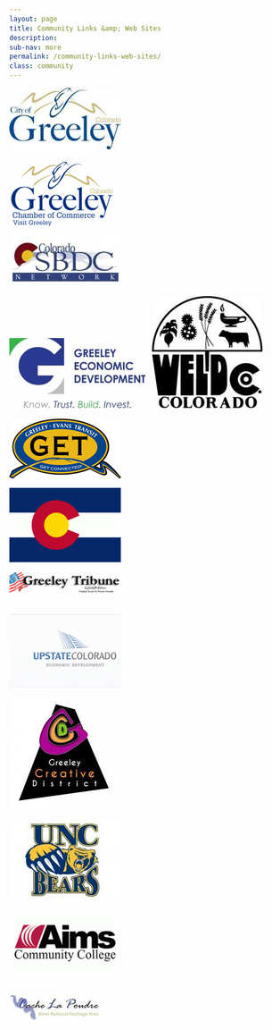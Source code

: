```yaml
---
layout: page
title: Community Links &amp; Web Sites
description:
sub-nav: more
permalink: /community-links-web-sites/
class: community
---
```



[![](/uploads/versions/greeleycitylogo---x----200-113x---.jpg)](http://greeleygov.com/)

[![](/uploads/versions/chamberlogo---x----200-119x---.png)](http://www.greeleychamber.com/)

[![](/uploads/versions/colorado-sbdc---x----200-90x---.gif)](http://www.eastcoloradosbdc.com/)

[![](/uploads/versions/greeley-eco-devo---x----244-125x---.jpg)](http://greeleyecodevo.com/)&nbsp; &nbsp;[![](/uploads/versions/wclogovector---x----198-200x---.jpg)](https://www.weldgov.com/)

[![](/uploads/versions/get-logo---x----200-109x---.png)](http://greeleygov.com/services/greeley-evans-transit)

[![](/uploads/versions/colorado---x----200-133x---.gif)](http://www.colorado.com/)

[![](/uploads/versions/greeleytriblogo---x----200-38x---.gif)](http://greeleytribune.com/)

[![](/uploads/versions/upstatelogohome---x----200-152x---.gif)](http://www.upstatecolorado.org/)

[![](/uploads/versions/gcd---x----193-200x---.jpg)](http://www.discovergreeleycreativedistrict.com/)

[![](/uploads/versions/northerncoloradobearslogo---x----200-150x---.jpg)](http://www.unco.edu/)

[![](/uploads/versions/aims---x----200-112x---.gif)](http://www.aims.edu/)

[![](/uploads/versions/cache-la-poudre---x----200-70x---.jpg)](http://www.poudreheritage.org/)